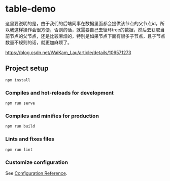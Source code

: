 # table-demo
这里要说明的是，由于我们的后端同事在数据里面都会提供该节点的父节点id，所以我这样操作会很方便，否则的话，就需要自己去循环tree的数据，然后去获取当前节点的父节点，还是比较麻烦的，特别是如果节点下面有很多子节点，且子节点数量不规则的话，就更加麻烦了。

https://blog.csdn.net/WaiKam_Lau/article/details/106571273

## Project setup
```
npm install
```

### Compiles and hot-reloads for development
```
npm run serve
```

### Compiles and minifies for production
```
npm run build
```

### Lints and fixes files
```
npm run lint
```

### Customize configuration
See [Configuration Reference](https://cli.vuejs.org/config/).

